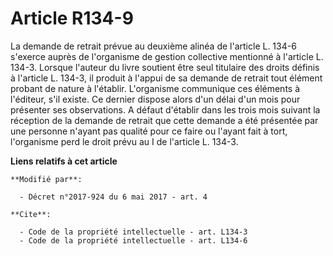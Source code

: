 # Article R134-9

La demande de retrait prévue au deuxième alinéa de l'article L. 134-6 s'exerce auprès de l'organisme de gestion collective
mentionné à l'article L. 134-3. Lorsque l'auteur du livre soutient être seul titulaire des droits définis à l'article L.
134-3, il produit à l'appui de sa demande de retrait tout élément probant de nature à l'établir. L'organisme communique ces
éléments à l'éditeur, s'il existe. Ce dernier dispose alors d'un délai d'un mois pour présenter ses observations. A défaut
d'établir dans les trois mois suivant la réception de la demande de retrait que cette demande a été présentée par une
personne n'ayant pas qualité pour ce faire ou l'ayant fait à tort, l'organisme perd le droit prévu au I de l'article L.
134-3.

**Liens relatifs à cet article**

	**Modifié par**:

	  - Décret n°2017-924 du 6 mai 2017 - art. 4

	**Cite**:

	  - Code de la propriété intellectuelle - art. L134-3
	  - Code de la propriété intellectuelle - art. L134-6
